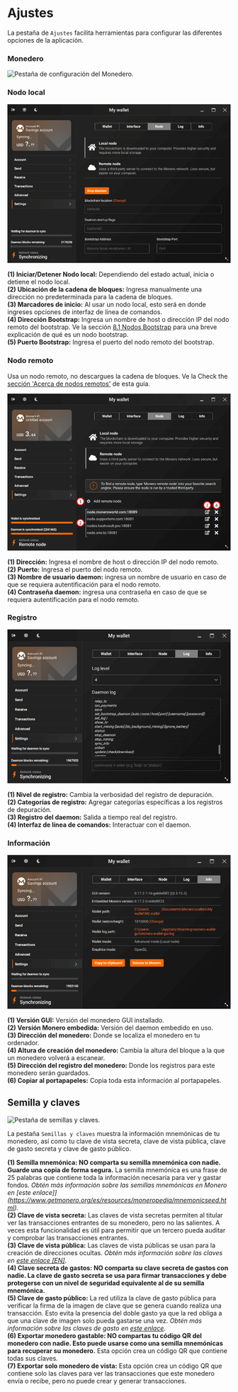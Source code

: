 # Ajustes

La pestaña de `Ajustes` facilita herramientas para configurar las diferentes opciones de la aplicación.

### Monedero

![Pestaña de configuración del Monedero.](media/black_settings-wallet.png)

### Nodo local

![Pestaña de configuración del nodo local.](media/black_settings-node-local_node.png)

**(1) Iniciar/Detener Nodo local:** Dependiendo del estado actual, inicia o detiene el nodo local.    
**(2) Ubicación de la cadena de bloques:** Ingresa manualmente una dirección no predeterminada para la cadena de bloques.    
**(3) Marcadores de inicio:** Al usar un nodo local, esto será en donde ingreses opciones de interfaz de línea de comandos.    
**(4) Dirección Bootstrap:** Ingresa un nombre de host o dirección IP del nodo remoto del bootstrap. Ve la sección [8.1 Nodos Bootstrap](#81-nodos-bootstrap) para una breve explicación de qué es un nodo bootstrap.    
**(5) Puerto Bootstrap:** Ingresa el puerto del nodo remoto del bootstrap.

### Nodo remoto

Usa un nodo remoto, no descargues la cadena de bloques. Ve la Check the [sección 'Acerca de nodos remotos'](#8-acerca-de-nodos-remotos) de esta guía.

![Pestaña de configuración del nodo remoto.](media/black_settings-node-remote_node.png)

**(1) Dirección:** Ingresa el nombre de host o dirección IP del nodo remoto.    
**(2) Puerto:** Ingresa el puerto del nodo remoto.    
**(3) Nombre de usuario daemon:**  ingresa un nombre de usuario en caso de que se requiera autentificación para el nodo remoto.    
**(4) Contraseña daemon:**  ingresa una contraseña en caso de que se requiera autentificación para el nodo remoto.

### Registro

![Pestaña de configuración del registro.](media/black_settings-log.png)

**(1) Nivel de registro:** Cambia la verbosidad del registro de depuración.    
**(2) Categorías de registro:** Agregar categorías específicas a los registros de depuración.    
**(3) Registro del daemon:** Salida a tiempo real del registro.    
**(4) Interfaz de línea de comandos:** Interactuar con el daemon.

### Información

![Pestaña de información](media/black_settings-info.png)

**(1) Versión GUI:** Versión del monedero GUI installado.    
**(2) Versión Monero embedida:** Versión del daemon embedido en uso.    
**(3) Dirección del monedero:** Donde se localiza el monedero en tu ordenador.    
**(4) Altura de creación del monedero:** Cambia la altura del bloque a la que un monedero volverá a escanear.    
**(5) Dirección del registro del monedero:** Donde los registros para este monedero serán guardados.    
**(6) Copiar al portapapeles:** Copia toda esta información al portapapeles.    

## Semilla y claves

![Pestaña de semillas y claves.](media/black_seed-keys.png)

La pestaña `Semillas y claves` muestra la información mnemónicas de tu monedero, así como tu clave de vista secreta, clave de vista pública, clave de gasto secreta y clave de gasto público.

**(1) Semilla mnemónica: NO comparta su semilla mnemónica con nadie. Guarde una copia de forma segura.** La semilla mnemónica es una frase de 25 palabras que contiene toda la información necesaria para ver y gastar fondos. _Obtén más información sobre las semillas mnemónicas en Monero en [este enlace]](https://www.getmonero.org/es/resources/moneropedia/mnemonicseed.html)._    
**(2) Clave de vista secreta:** Las claves de vista secretas permiten al titular ver las transacciones entrantes de su monedero, pero no las salientes. A veces esta funcionalidad es útil para permitir que un tercero pueda auditar y comprobar las transacciones entrantes.    
**(3) Clave de vista pública:** Las claves de vista públicas se usan para la creación de direcciones ocultas. _Obtén más información sobre las claves en [este enlace [EN]](https://getmonero.org/resources/moneropedia/viewkey.html)._    
**(4) Clave secreta de gastos: NO comparta su clave secreta de gastos con nadie. La clave de gasto secreta se usa para firmar transacciones y debe protegerse con un nivel de seguridad equivalente al de su semilla mnemónica.**    
**(5) Clave de gasto público:** La red utiliza la clave de gasto pública para verificar la firma de la imagen de clave que se genera cuando realiza una transacción. Esto evita la presencia del doble gasto ya que la red obliga a que una clave de imagen solo pueda gastarse una vez. _Obtén más información sobre las claves de gasto en [este enlace](https://www.getmonero.org/es/resources/moneropedia/spendkey.html)._    
**(6) Exportar monedero gastable: NO compartas tu código QR del monedero con nadie. Esto puede usarse como una semilla mnemónicas para recuperar su monedero.** Esta opción crea un código QR que contiene todas sus claves.    
**(7) Exportar solo monedero de vista:** Esta opción crea un código QR que contiene solo las claves para ver las transacciones que este monedero envía o recibe, pero no puede crear y generar transacciones.    


